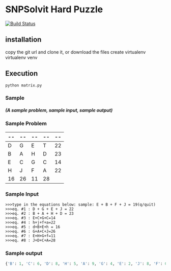 # SNPSolvit Hard Puzzle
[![Build Status](https://travis-ci.org/p-netm/snphsp.svg?branch=master)](https://travis-ci.org/p-netm/snphsp)

## installation
copy the git url and clone it, or download the files
create virtualenv 
	virtualenv venv

## Execution
	python matrix.py 
	
### Sample
##### (A sample problem, sample input, sample output)
### Sample Problem

| -- | -- | -- | -- | -- |
| -- | -- | -- | -- | -- |
| D | G | E | T | 22 |
| B | A | H | D | 23 |
| E | C | G | C | 14 |
| H | J | F | A | 22 |
| 16 | 26 | 11 | 28 |

### Sample Input
```
>>>type in the equations below: sample: E + B + F + J = 19(q/quit)
>>>eq. #1 : D + G + E + J = 22
>>>eq. #2 : B + A + H + D = 23
>>>eq. #3 : E+C+G+C=14
>>>eq. #4 : h+j+f+a=22
>>>eq. #5 : d+B+E+h = 16
>>>eq. #6 : G+A+C+J=26
>>>eq. #7 : E+H+G+f=11
>>>eq. #8 : J+D+C+A=28
```
### Sample output

```python
{'B': 1, 'C': 6, 'D': 8, 'H': 5, 'A': 9, 'G': 4, 'E': 2, 'J': 8, 'F': 0}
```
